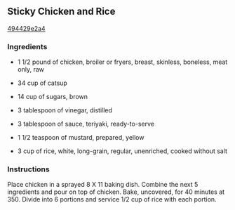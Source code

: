 ## Sticky Chicken and Rice

[494429e2a4](http://www.food.com/recipe/sticky-chicken-and-rice-362908)

### Ingredients

 - 1 1/2 pound of chicken, broiler or fryers, breast, skinless, boneless, meat only, raw

 - 34 cup of catsup

 - 14 cup of sugars, brown

 - 3 tablespoon of vinegar, distilled

 - 3 tablespoon of sauce, teriyaki, ready-to-serve

 - 1 1/2 teaspoon of mustard, prepared, yellow

 - 3 cup of rice, white, long-grain, regular, unenriched, cooked without salt

### Instructions

Place chicken in a sprayed 8 X 11 baking dish. Combine the next 5 ingredients and pour on top of chicken. Bake, uncovered, for 40 minutes at 350. Divide into 6 portions and service 1/2 cup of rice with each portion.